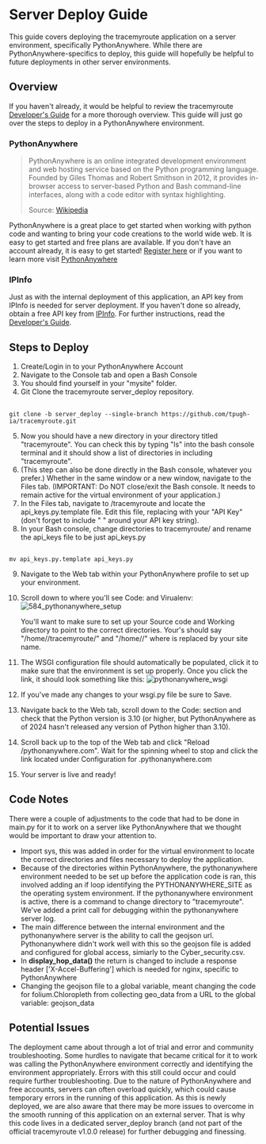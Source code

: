 # Server Deploy Guide
This guide covers deploying the tracemyroute application on a server environment, specifically PythonAnywhere. While there are PythonAnywhere-specifics to deploy, this guide will hopefully be helpful to future deployments in other server environments.

## Overview
If you haven't already, it would be helpful to review the tracemyroute [Developer's Guide](https://github.com/tpugh-ia/tracemyroute/blob/main/docs/developer_doc.md#developers-guide) for a more thorough overview. This guide will just go over the steps to deploy in a PythonAnywhere environment.

### PythonAnywhere
>PythonAnywhere is an online integrated development environment and web hosting service based on the Python programming language. Founded by Giles Thomas and Robert Smithson in 2012, it provides in-browser access to server-based Python and Bash command-line interfaces, along with a code editor with syntax highlighting.
>
>Source: [Wikipedia](https://en.wikipedia.org/wiki/PythonAnywhere)

PythonAnywhere is a great place to get started when working with python code and wanting to bring your code creations to the world wide web. It is easy to get started and free plans are available.
If you don't have an account already, it is easy to get started! [Register here](https://www.pythonanywhere.com/registration/register/beginner/) or if you want to learn more visit [PythonAnywhere](www.pythonanywhere.com)

### IPInfo
Just as with the internal deployment of this application, an API key from IPInfo is needed for server deployment. If you haven't done so already, obtain a free API key from [IPInfo](https://ipinfo.io/). For further instructions, read the [Developer's Guide](https://github.com/tpugh-ia/tracemyroute/blob/main/docs/developer_doc.md#developers-guide).

## Steps to Deploy
1. Create/Login in to your PythonAnywhere Account
2. Navigate to the Console tab and open a Bash Console
3. You should find yourself in your "mysite" folder.
4. Git Clone the tracemyroute server_deploy repository.
##
    git clone -b server_deploy --single-branch https://github.com/tpugh-ia/tracemyroute.git

5. Now you should have a new directory in your <mysite> directory titled "tracemyroute". You can check this by typing "ls" into the bash console terminal and it should show a list of directories in <mysite> including "tracemyroute".
6. (This step can also be done directly in the Bash console, whatever you prefer.) Whether in the same window or a new window, navigate to the Files tab. (IMPORTANT: Do NOT close/exit the Bash console. It needs to remain active for the virtual environment of your application.)
7. In the Files tab, navigate to <mysite>/tracemyroute and locate the api_keys.py.template file. Edit this file, replacing <your key here> with your "API Key" (don't forget to include " " around your API key string).
8. In your Bash console, change directories to tracemyroute/ and rename the api_keys file to be just api_keys.py
##
    mv api_keys.py.template api_keys.py

9. Navigate to the Web tab within your PythonAnywhere profile to set up your environment.
10. Scroll down to where you'll see Code: and Virualenv:
![584_pythonanywhere_setup](https://github.com/user-attachments/assets/cb7f0503-9b31-4e22-97b6-a0fd2c56cc44)


    You'll want to make sure to set up your Source code and Working directory to point to the correct directories. Your's should say "/home/<mysite>/tracemyroute/" and "/home/<mysite>/" where <mysite> is replaced by your site name.

11. The WSGI configuration file should automatically be populated, click it to make sure that the environment is set up properly. Once you click the link, it should look something like this:
![pythonanywhere_wsgi](https://github.com/user-attachments/assets/76a716bf-1f88-461c-8d5d-2e90812a313a)

12. If you've made any changes to your wsgi.py file be sure to Save.
13. Navigate back to the Web tab, scroll down to the Code: section and check that the Python version is 3.10 (or higher, but PythonAnywhere as of 2024 hasn't released any version of Python higher than 3.10).
14. Scroll back up to the top of the Web tab and click "Reload <mysite>/pythonanywhere.com". Wait for the spinning wheel to stop and click the link located under Configuration for <mysite>.pythonanywhere.com
16. Your server is live and ready!

## Code Notes
There were a couple of adjustments to the code that had to be done in main.py for it to work on a server like PythonAnywhere that we thought would be important to draw your attention to.

- Import sys, this was added in order for the virtual environment to locate the correct directories and files necessary to deploy the application.
- Because of the directories within PythonAnywhere, the pythonanywhere environment needed to be set up before the application code is ran, this involved adding an if loop identifying the PYTHONANYWHERE_SITE as the operating system environment. If the pythonanywhere environment is active, there is a command to change directory to "tracemyroute". We've added a print call for debugging within the pythonanywhere server log.
- The main difference between the internal environment and the pythonanywhere server is the ability to call the geojson url. Pythonanywhere didn't work well with this so the geojson file is added and configured for global access, simiarly to the Cyber_security.csv.
- In **display_hop_data()** the return is changed to include a response header ['X-Accel-Buffering'] which is needed for nginx, specific to PythonAnywhere
- Changing the geojson file to a global variable, meant changing the code for folium.Chloropleth from collecting geo_data from a URL to the global variable: geojson_data

## Potential Issues
The deployment came about through a lot of trial and error and community troubleshooting. Some hurdles to navigate that became critical for it to work was calling the PythonAnywhere environment correctly and identifying the environment appropriately. Errors with this still could occur and could require further troubleshooting. Due to the nature of PythonAnywhere and free accounts, servers can often overload quickly, which could cause temporary errors in the running of this application. As this is newly deployed, we are also aware that there may be more issues to overcome in the smooth running of this application on an external server. That is why this code lives in a dedicated server_deploy branch (and not part of the official tracemyroute v1.0.0 release) for further debugging and finessing.

